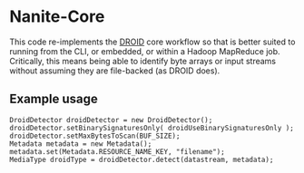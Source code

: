 Nanite-Core
=============

This code re-implements the [DROID](https://github.com/digital-preservation/droid) core workflow so that is better suited to running from the CLI, or embedded, or within a Hadoop MapReduce job. Critically, this means being able to identify byte arrays or input streams without assuming they are file-backed (as DROID does).

Example usage
-------------

    DroidDetector droidDetector = new DroidDetector();
    droidDetector.setBinarySignaturesOnly( droidUseBinarySignaturesOnly );
    droidDetector.setMaxBytesToScan(BUF_SIZE);
    Metadata metadata = new Metadata();
    metadata.set(Metadata.RESOURCE_NAME_KEY, "filename");
    MediaType droidType = droidDetector.detect(datastream, metadata);

